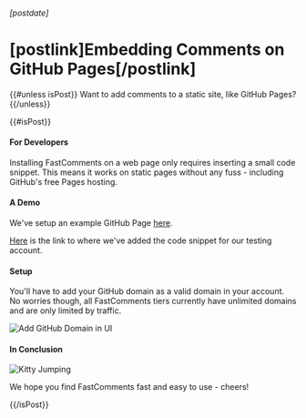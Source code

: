 ###### [postdate]
# [postlink]Embedding Comments on GitHub Pages[/postlink]

{{#unless isPost}}
Want to add comments to a static site, like GitHub Pages?
{{/unless}}

{{#isPost}}
#### For Developers
Installing FastComments on a web page only requires inserting a small code snippet. This means it works on static pages without any fuss - including GitHub's free Pages hosting.

#### A Demo

We've setup an example GitHub Page <a href="https://blog.fastcomments.com/(12-30-2019)-fastcomments-demo.html" target="_blank">here</a>.

<a href="https://github.com/fastcomments/fastcomments-demo.github.io/blob/master/index.html#L29" target="_blank">Here</a> is the link to where we've added the code snippet for our
testing account.

#### Setup

You'll have to add your GitHub domain as a valid domain in your account. No worries though, all FastComments tiers currently have unlimited domains and are only limited by traffic.

<div class="text-center">
    <img data-src="images/fc-github-pages-add-domain.png" alt="Add GitHub Domain in UI" title="Add Domain UI" class="lozad" />
</div>

#### In Conclusion

<div class="text-center">
    <img src="https://cdn2.thecatapi.com/images/3sg.gif" alt="Kitty Jumping" title="Athletic Kitty" />
</div>

We hope you find FastComments fast and easy to use - cheers!

{{/isPost}}
